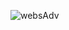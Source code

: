 ![websAdv](https://user-images.githubusercontent.com/16296900/149361071-b67dab05-ae15-4ef0-96b1-af0b2b6a1c5f.JPG)
